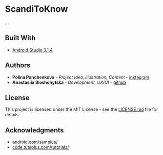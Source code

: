# ScandiToKnow

...

## Built With

* [Android Studio 3.1.4](https://developer.android.com/)

## Authors

* **Polina Panchenkova** - *Project Idea, Illustration, Content* - [instagram](https://www.instagram.com/polina_panchenkova/)
* **Anastasiia Bloshchytska** - *Development, UX/UI* - [github](https://github.com/bloshchytska)

## License

This project is licensed under the MIT License - see the [LICENSE.md](LICENSE.md) file for details

## Acknowledgments

* [android.com/samples/](https://developer.android.com/samples/)
* [code.tutsplus.com/tutorials/](https://code.tutsplus.com/tutorials/capture-and-crop-an-image-with-the-device-camera--mobile-11458)
